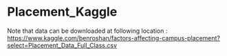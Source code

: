 # Placement_Kaggle

Note that data can be downloaded at following location : https://www.kaggle.com/benroshan/factors-affecting-campus-placement?select=Placement_Data_Full_Class.csv